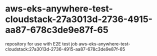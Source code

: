 # aws-eks-anywhere-test-cloudstack-27a3013d-2736-4915-aa87-678c3de9e87f-65
repository for use with E2E test job aws-eks-anywhere-test-cloudstack:27a3013d-2736-4915-aa87-678c3de9e87f-65
